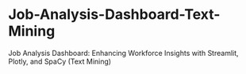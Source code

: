 # Job-Analysis-Dashboard-Text-Mining
Job Analysis Dashboard: Enhancing Workforce Insights with Streamlit, Plotly, and SpaCy (Text Mining)
